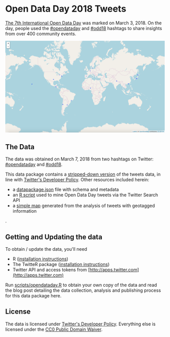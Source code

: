 
# Open Data Day 2018 Tweets 

[The 7th International Open Data Day](http://opendataday.org) was marked on March 3, 2018. On the day, people used the [#opendataday](https://twitter.com/hashtag/OpenDataDay) and [#odd18](https://twitter.com/hashtag/ODD18) hashtags to share insights from over 400 community events.

![](docs/geotagged_tweets.png)

## The Data

The data was obtained on March 7, 2018 from two hashtags on Twitter: [#opendataday](https://twitter.com/hashtag/OpenDataDay) and [#odd18](https://twitter.com/hashtag/ODD18). 

This data package contains a [stripped-down version](data/subsetofopendatadaytweets.csv) of the tweets data, in line with [Twitter's Developer Policy](https://developer.twitter.com/en/developer-terms/policy.html). Other resources included herein:
- a [datapackage.json](datapackage.json) file with schema and metadata
- an [R script](scripts/opendataday.R) used to mine Open Data Day tweets via the Twitter Search API
- a [simple map](docs/geotagged_tweets.png) generated from the analysis of tweets with geotagged information

.

## Getting and Updating the data

To obtain / update the data, you'll need

- R ([installation instructions](https://www.r-project.org))
- The TwitteR package ([installation instructions](https://cran.r-project.org/web/packages/twitteR/README.html))
- Twitter API and access tokens from [http://apps.twitter.com](http://apps.twitter.com)

Run [scripts/opendataday.R](scripts/opendataday.R) to obtain your own copy of the data and read the blog post detailing the data collection, analysis and publishing process for this data package here.


## License

The data is licensed under [Twitter's Developer Policy](https://developer.twitter.com/en/developer-terms/policy.html). Everything else is licensed under the [CC0 Public Domain Waiver](https://creativecommons.org/publicdomain/zero/1.0/).
